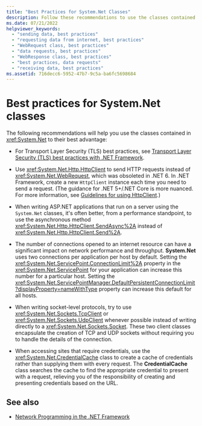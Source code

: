 ```yaml
---
title: "Best Practices for System.Net Classes"
description: Follow these recommendations to use the classes contained in System.Net to their best advantage in .NET Framework programming.
ms.date: 07/21/2022
helpviewer_keywords: 
  - "sending data, best practices"
  - "requesting data from internet, best practices"
  - "WebRequest class, best practices"
  - "data requests, best practices"
  - "WebResponse class, best practices"
  - "best practices, data requests"
  - "receiving data, best practices"
ms.assetid: 716decc6-5952-47b7-9c5a-ba6fc5698684
---
```

# Best practices for System.Net classes

The following recommendations will help you use the classes contained in <xref:System.Net> to their best advantage:  
  
- For Transport Layer Security (TLS) best practices, see [Transport Layer Security (TLS) best practices with .NET Framework](tls.md).

- Use <xref:System.Net.Http.HttpClient> to send HTTP requests instead of <xref:System.Net.WebRequest>, which was obsoleted in .NET 6. In .NET Framework, create a new `HttpClient` instance each time you need to send a request. (The guidance for .NET 5+/.NET Core is more nuanced. For more information, see [Guidelines for using HttpClient](../../fundamentals/networking/http/httpclient-guidelines.md).)
  
- When writing ASP.NET applications that run on a server using the `System.Net` classes, it's often better, from a performance standpoint, to use the asynchronous method <xref:System.Net.Http.HttpClient.SendAsync%2A> instead of <xref:System.Net.Http.HttpClient.Send%2A>.
  
- The number of connections opened to an internet resource can have a significant impact on network performance and throughput. **System.Net** uses two connections per application per host by default. Setting the <xref:System.Net.ServicePoint.ConnectionLimit%2A> property in the <xref:System.Net.ServicePoint> for your application can increase this number for a particular host. Setting the <xref:System.Net.ServicePointManager.DefaultPersistentConnectionLimit?displayProperty=nameWithType> property can increase this default for all hosts.  
  
- When writing socket-level protocols, try to use <xref:System.Net.Sockets.TcpClient> or <xref:System.Net.Sockets.UdpClient> whenever possible instead of writing directly to a <xref:System.Net.Sockets.Socket>. These two client classes encapsulate the creation of TCP and UDP sockets without requiring you to handle the details of the connection.  
  
- When accessing sites that require credentials, use the <xref:System.Net.CredentialCache> class to create a cache of credentials rather than supplying them with every request. The **CredentialCache** class searches the cache to find the appropriate credential to present with a request, relieving you of the responsibility of creating and presenting credentials based on the URL.  
  
## See also

- [Network Programming in the .NET Framework](index.md)
